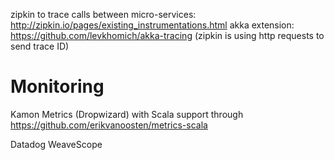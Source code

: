 zipkin to trace calls between micro-services: http://zipkin.io/pages/existing_instrumentations.html
akka extension: https://github.com/levkhomich/akka-tracing
(zipkin is using http requests to send trace ID)



# Monitoring

Kamon
Metrics (Dropwizard) with Scala support through https://github.com/erikvanoosten/metrics-scala

Datadog
WeaveScope